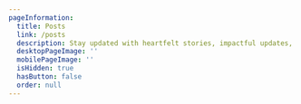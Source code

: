 ```yaml
---
pageInformation:
  title: Posts
  link: /posts
  description: Stay updated with heartfelt stories, impactful updates, and insights from Gia's Hope.
  desktopPageImage: ''
  mobilePageImage: ''
  isHidden: true
  hasButton: false
  order: null
---
```


